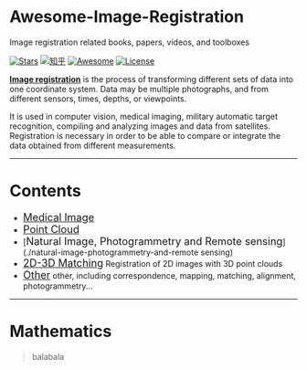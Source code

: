 # Awesome-Image-Registration

[//]:需要更新这里的说明，例如仓库介绍，点击目录进入相应专题等。

Image registration related books, papers, videos, and toolboxes 

[![Stars](https://img.shields.io/github/stars/youngfish42/image-registration-resources.svg?color=orange)](https://github.com/youngfish42/image-registration-resources/stargazers)
[![知乎](https://img.shields.io/badge/%E7%9F%A5%E4%B9%8E-%E5%9B%BE%E5%83%8F%E9%85%8D%E5%87%86%E6%8C%87%E5%8C%97-blue)](https://zhuanlan.zhihu.com/Image-Registration) 
[![Awesome](https://awesome.re/badge-flat.svg)](https://awesome.re)
[![License](https://img.shields.io/github/license/youngfish42/image-registration-resources.svg?color=green)](https://github.com/youngfish42/image-registration-resources/blob/master/LICENSE) 

[**Image registration**](https://en.wikipedia.org/wiki/Image_registration) is the process of transforming different sets of data into one coordinate system. Data may be multiple photographs, and from different sensors, times, depths, or viewpoints.

It is used in computer vision, medical imaging, military automatic target recognition, compiling and analyzing images and data from satellites. Registration is necessary in order to be able to compare or integrate the data obtained from different measurements. 

---
# Contents
- [<font size=4>Medical Image</font>](./medical-image) <br/>
- [<font size=4>Point Cloud</font>](./point-cloud) <br/>
- [<font size=4>Natural Image, Photogrammetry and Remote sensing</font>](./natural-image-photogrammetry-and-remote sensing) <br/>
- [<font size=4>2D-3D Matching</font>](./2D-3D-Matching)  Registration of 2D images with 3D point clouds
- [<font size=4>Other</font>](./other)  other, including  correspondence, mapping, matching, alignment, photogrammetry...
---

# Mathematics
> balabala
